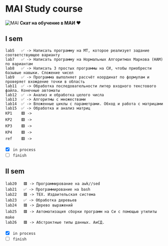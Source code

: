 # MAI Study course
![MAI](https://upload.wikimedia.org/wikipedia/ru/f/f0/Emblem_of_Moscow_Aviation_Institute.svg)
**Скат на обучение в МАИ ♥️**
## I sem
```
lab5   ✅ -> Написать программу на МТ, которое реализует задание соответствующее варианту
lab7   ✅ -> Написать программу на Нормальных Алгоритмах Маркова (НАМ) по вариантам 
lab8   ✅ -> Написать 3 простых программы на СИ, чтобы приобрести базывые навыки. Сложение чисел
lab9   ✅ -> Программа выполняет рассчёт координат по формулам и проверяет вхождение точки в область
lab11  ✅ -> Обработка последовательности литер входного текстового файла. Конечные автоматы
lab12  ✅ -> Анализ и обработка целого числа
lab13  ✅ -> Алгоритмы с множествами 
lab14  ✅ -> Вложенные циклы с параметрами. Обход и работа с матрицами
lab15  ✅ -> Обработка и анализ матриц
KP1    🟥 -> 
KP2    🟥 -> 
KP3    🟥 -> 
KP4    🟥 -> 
ref    🟥 -> 
```
 - [x] `in process`
 - [ ] `finish`
 
## II sem
```
lab20   🟥 -> Программирование на awk//sed
lab21   ✅ -> Программирование на bash
lab22   🟥 -> TEX. Издаительская система
lab23   ✅ -> Обработка деревьев
lab24   🟥 -> Дерево выражений
lab25   🟥 -> Автоматизация сборки программ на Си с помощью утилиты make
lab26   🟥 -> Абстрактные типы данных. АиСД.
```
 - [x] `in process`
 - [ ] `finish`
